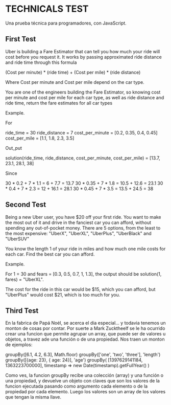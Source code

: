 # TECHNICALS TEST #

Una prueba técnica para programadores, con JavaScript.

## First Test ##
Uber is building a Fare Estimator that can tell you how much your ride will cost before you request it.
It works by passing approximated ride distance and ride time through this formula 

(Cost per minute) * (ride time) + (Cost per mile) * (ride distance)

Where Cost per minute and Cost per mile depend on the car type.

You are one of the engineers building the Fare Estimator, so knowing cost per minute and cost per mile for each car type, as well as ride distance and ride time, return the fare estimates for all car types

Example.

For

ride_time = 30
ride_distance = 7
cost_per_minute = [0.2, 0.35, 0.4, 0.45]
cost_per_mile = [1.1, 1.8, 2.3, 3.5]

Out_put

solution(ride_time, ride_distance, cost_per_minute, cost_per_mile) = [13.7, 23.1, 28.1, 38]

Since

30 * 0.2 + 7 * 1.1 = 6 + 7.7 = 13.7
30 * 0.35 + 7 * 1.8 = 10.5 + 12.6 = 23.1
30 * 0.4 + 7 * 2.3 = 12 + 16.1 = 28.1
30 * 0.45 + 7 * 3.5 = 13.5 + 24.5 = 38


## Second Test ##

Being a new Uber user, you have $20 off your first ride.
You want to make the most out of it and drive in the fanciest car you can afford, without spending any out-of-pocket money.
There are 5 options, from the least to the most expensive: 
"UberX", "UberXL", "UberPlus", "UberBlack" and  "UberSUV"



You know the length 1 of your ride in miles and how much one mile costs for each car. Find the best car you can afford.


Example.

For 1 = 30 and fears = [0.3, 0.5, 0.7, 1, 1.3],
the output should be 
solution(1, fares) = "UberXL".

The cost for the ride in this car would be $15, which you can afford, but "UberPlus" would cost $21, which is too much for you.

## Third Test ##

En la fabrica de Papá Noél, se acerca el dia especial... y todavia tenemos un monton de cosas por contar.
Por suerte a Mark Zucktheelf se le ha ocurrido crear una funcion que permite agrupar un array, 
que puede ser de valores u objetos, a travez ade una función o de una propiedad.
Nos traen un monton de ejemplos:

groupBy([6.1, 4.2, 6.3], Math.floor)
groupBy(['one', 'two', 'three'], 'length')
groupBy([{age: 23}, { age: 24}], 'age')
groupBy(
  [1397629141184, 1363223700000],
  timestamp => new Date(timestamp).getFullYear()
)

Como ves, la funcion groupBy recibe una colección (array) y una
función o una propiedad, y devuelve un objeto con claves que son los valores de la funcion ejecutada
pasando como argumento cada elemento o de la propiedad por cada elemento.
Luego los valores son un array de los valores que tengan la misma llave.
